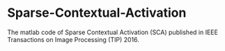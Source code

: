 # Sparse-Contextual-Activation
The matlab code of Sparse Contextual Activation (SCA) published in IEEE Transactions on Image Processing (TIP) 2016.


